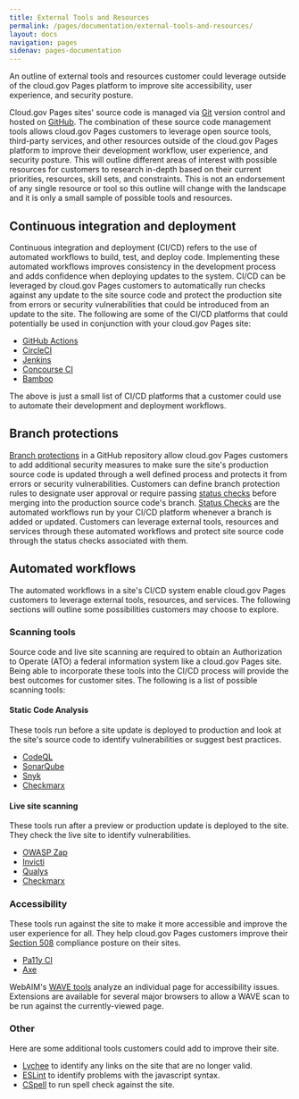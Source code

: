 ```yaml
---
title: External Tools and Resources
permalink: /pages/documentation/external-tools-and-resources/
layout: docs
navigation: pages
sidenav: pages-documentation
---
```


An outline of external tools and resources customer could leverage outside of the cloud.gov Pages platform to improve site accessibility, user experience, and security posture.

Cloud.gov Pages sites' source code is managed via [Git](https://git-scm.com/) version control and hosted on [GitHub](https://www.github.com). The combination of these source code management tools allows cloud.gov Pages customers to leverage open source tools, third-party services, and other resources outside of the cloud.gov Pages platform to improve their development workflow, user experience, and security posture. This will outline different areas of interest with possible resources for customers to research in-depth based on their current priorities, resources, skill sets, and constraints. This is not an endorsement of any single resource or tool so this outline will change with the landscape and it is only a small sample of possible tools and resources.

## Continuous integration and deployment

Continuous integration and deployment (CI/CD) refers to the use of automated workflows to build, test, and deploy code. Implementing these automated workflows improves consistency in the development process and adds confidence when deploying updates to the system. CI/CD can be leveraged by cloud.gov Pages customers to automatically run checks against any update to the site source code and protect the production site from errors or security vulnerabilities that could be introduced from an update to the site. The following are some of the CI/CD platforms that could potentially be used in conjunction with your cloud.gov Pages site:

- [GitHub Actions](https://github.com/features/actions)
- [CircleCI](https://circleci.com/)
- [Jenkins](https://www.jenkins.io/)
- [Concourse CI](https://concourse-ci.org/)
- [Bamboo](https://www.atlassian.com/software/bamboo)

The above is just a small list of CI/CD platforms that a customer could use to automate their development and deployment workflows.

## Branch protections

[Branch protections](https://docs.github.com/en/repositories/configuring-branches-and-merges-in-your-repository/defining-the-mergeability-of-pull-requests/about-protected-branches) in a GitHub repository allow cloud.gov Pages customers to add additional security measures to make sure the site's production source code is updated through a well defined process and protects it from errors or security vulnerabilities. Customers can define branch protection rules to designate user approval or require passing [status checks](https://docs.github.com/en/repositories/configuring-branches-and-merges-in-your-repository/defining-the-mergeability-of-pull-requests/about-protected-branches#require-status-checks-before-merging) before merging into the production source code's branch. [Status Checks](https://docs.github.com/en/repositories/configuring-branches-and-merges-in-your-repository/defining-the-mergeability-of-pull-requests/about-protected-branches#require-status-checks-before-merging) are the automated workflows run by your CI/CD platform whenever a branch is added or updated. Customers can leverage external tools, resources and services through these automated workflows and protect site source code through the status checks associated with them.

## Automated workflows

The automated workflows in a site's CI/CD system enable cloud.gov Pages customers to leverage external tools, resources, and services. The following sections will outline some possibilities customers may choose to explore.

### Scanning tools

Source code and live site scanning are required to obtain an Authorization to Operate (ATO) a federal information system like a cloud.gov Pages site. Being able to incorporate these tools into the CI/CD process will provide the best outcomes for customer sites. The following is a list of possible scanning tools:

#### Static Code Analysis

These tools run before a site update is deployed to production and look at the site's source code to identify vulnerabilities or suggest best practices.

- [CodeQL](https://codeql.github.com/)
- [SonarQube](https://docs.sonarqube.org/latest/)
- [Snyk](https://snyk.io/)
- [Checkmarx](https://checkmarx.com/)

#### Live site scanning

These tools run after a preview or production update is deployed to the site. They check the live site to identify vulnerabilities.

- [OWASP Zap](https://www.zaproxy.org/)
- [Invicti](https://www.invicti.com/)
- [Qualys](https://www.qualys.com/)
- [Checkmarx](https://checkmarx.com/)

### Accessibility

These tools run against the site to make it more accessible and improve the user experience for all. They help cloud.gov Pages customers improve their [Section 508](https://www.section508.gov/) compliance posture on their sites.

- [Pa11y CI](https://github.com/pa11y/pa11y-ci)
- [Axe](https://www.deque.com/axe/)

WebAIM's [WAVE tools](https://wave.webaim.org/) analyze an individual page for accessibility issues. Extensions are available for several major browsers to allow a WAVE scan to be run against the currently-viewed page.

### Other

Here are some additional tools customers could add to improve their site.

- [Lychee](https://github.com/lycheeverse/lychee) to identify any links on the site that are no longer valid.
- [ESLint](https://eslint.org/) to identify problems with the javascript syntax.
- [CSpell](https://cspell.org/) to run spell check against the site.
